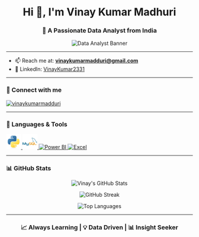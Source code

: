 <h1 align="center">Hi 👋, I'm Vinay Kumar Madhuri</h1>
<h3 align="center">🚀 A Passionate Data Analyst from India</h3>

<p align="center">
  <img src="https://github.com/avinash-218/avinash-218/assets/115407674/c9b9290f-c2c9-4a6a-ae3c-b827083103fd" alt="Data Analyst Banner" width="800"/>
</p>

---

- 📫 Reach me at: **vinaykumarmadduri@gmail.com**
- 💼 LinkedIn: [VinayKumar2331](https://www.linkedin.com/in/vinaykumarmadduri)

---

<h3 align="left">🔗 Connect with me</h3>
<p align="left">
  <a href="https://www.linkedin.com/in/vinaykumarmadduri" target="_blank">
    <img align="center" src="https://raw.githubusercontent.com/rahuldkjain/github-profile-readme-generator/master/src/images/icons/Social/linked-in-alt.svg" alt="vinaykumarmadduri" height="30" width="40" />
  </a>
</p>

---

<h3 align="left">🧰 Languages & Tools</h3>
<p align="left">
  <a href="https://www.python.org/" target="_blank" rel="noreferrer">
    <img src="https://raw.githubusercontent.com/devicons/devicon/master/icons/python/python-original.svg" alt="Python" width="40" height="40"/>
  </a>
  <a href="https://www.mysql.com/" target="_blank" rel="noreferrer">
    <img src="https://raw.githubusercontent.com/devicons/devicon/master/icons/mysql/mysql-original-wordmark.svg" alt="MySQL" width="40" height="40"/>
  </a>
  <a href="https://powerbi.microsoft.com/" target="_blank" rel="noreferrer">
    <img src="https://cdn.worldvectorlogo.com/logos/power-bi.svg" alt="Power BI" width="40" height="40"/>
  </a>
  <a href="https://www.microsoft.com/en-in/microsoft-365/excel" target="_blank" rel="noreferrer">
    <img src="https://cdn.worldvectorlogo.com/logos/microsoft-excel-2013.svg" alt="Excel" width="40" height="40"/>
  </a>
</p>

---

<h3 align="left">📊 GitHub Stats</h3>
<p align="center">
  <img src="https://github-readme-stats.vercel.app/api?username=vinaykumarmadduri&show_icons=true&theme=radical" alt="Vinay's GitHub Stats" />
</p>

<p align="center">
  <img src="https://github-readme-streak-stats.herokuapp.com?user=vinaykumarmadduri&theme=radical&date_format=M%20j%5B%2C%20Y%5D" alt="GitHub Streak" />
</p>

<p align="center">
  <img src="https://github-readme-stats.vercel.app/api/top-langs/?username=vinaykumarmadduri&layout=compact&theme=radical" alt="Top Languages" />
</p>

---

<h3 align="center">📈 Always Learning | 💡 Data Driven | 📊 Insight Seeker</h3>

